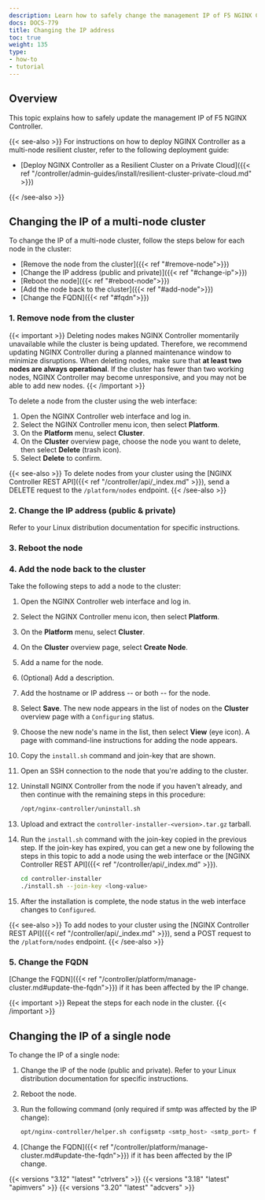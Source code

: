 ```yaml
---
description: Learn how to safely change the management IP of F5 NGINX Controller.
docs: DOCS-779
title: Changing the IP address
toc: true
weight: 135
type:
- how-to
- tutorial
---
```


## Overview

This topic explains how to safely update the management IP of F5 NGINX Controller.

{{< see-also >}}
For instructions on how to deploy NGINX Controller as a multi-node resilient cluster, refer to the following deployment guide:

- [Deploy NGINX Controller as a Resilient Cluster on a Private Cloud]({{< ref "/controller/admin-guides/install/resilient-cluster-private-cloud.md" >}})

{{< /see-also >}}

## Changing the IP of a multi-node cluster

To change the IP of a multi-node cluster, follow the steps below for each node in the cluster:

- [Remove the node from the cluster]({{< ref "#remove-node">}})
- [Change the IP address (public and private)]({{< ref "#change-ip">}})
- [Reboot the node]({{< ref "#reboot-node">}})
- [Add the node back to the cluster]({{< ref "#add-node">}})
- [Change the FQDN]({{< ref "#fqdn">}})

### 1. <a name="remove-node"></a>Remove node from the cluster

   {{< important >}}
Deleting nodes makes NGINX Controller momentarily unavailable while the cluster is being updated. Therefore, we recommend updating NGINX Controller during a planned maintenance window to minimize disruptions. When deleting nodes, make sure that **at least two nodes are always operational**. If the cluster has fewer than two working nodes, NGINX Controller may become unresponsive, and you may not be able to add new nodes.
   {{< /important >}}

   To delete a node from the cluster using the web interface:

   1. Open the NGINX Controller web interface and log in.
   2. Select the NGINX Controller menu icon, then select **Platform**.
   3. On the **Platform** menu, select **Cluster**.
   4. On the **Cluster** overview page, choose the node you want to delete, then select **Delete** (trash icon).
   5. Select **Delete** to confirm.

   {{< see-also >}}
 To delete nodes from your cluster using the [NGINX Controller REST API]({{< ref "/controller/api/_index.md" >}}), send a DELETE request to the `/platform/nodes` endpoint.
   {{< /see-also >}}


### 2. <a name="change-ip"></a>Change the IP address (public & private)

Refer to your Linux distribution documentation for specific instructions.

### 3. <a name="reboot-node"></a>Reboot the node


### 4. <a name="add-node"></a>Add the node back to the cluster

   Take the following steps to add a node to the cluster:

   1. Open the NGINX Controller web interface and log in.
   1. Select the NGINX Controller menu icon, then select **Platform**.
   1. On the **Platform** menu, select **Cluster**.
   1. On the **Cluster** overview page, select **Create Node**.
   1. Add a name for the node.
   1. (Optional) Add a description.
   1. Add the hostname or IP address -- or both -- for the node.
   1. Select **Save**. The new node appears in the list of nodes on the **Cluster** overview page with a `Configuring` status.
   1. Choose the new node's name in the list, then select **View** (eye icon). A page with command-line instructions for adding the node appears.
   1. Copy the `install.sh` command and join-key that are shown.
   1. Open an SSH connection to the node that you're adding to the cluster.
   1. Uninstall NGINX Controller from the node if you haven't already, and then continue with the remaining steps in this procedure:

       ```bash
       /opt/nginx-controller/uninstall.sh
       ```

   1. Upload and extract the `controller-installer-<version>.tar.gz` tarball.
   1. Run the `install.sh` command with the join-key copied in the previous step. If the join-key has expired, you can get a new one by following the steps in this topic to add a node using the web interface or the [NGINX Controller REST API]({{< ref "/controller/api/_index.md" >}}).

       ```bash
       cd controller-installer
       ./install.sh --join-key <long-value>
      ```

   1. After the installation is complete, the node status in the web interface changes to `Configured`.

   {{< see-also >}}
To add nodes to your cluster using the [NGINX Controller REST API]({{< ref "/controller/api/_index.md" >}}), send a POST request to the `/platform/nodes` endpoint.
   {{< /see-also >}}

### 5. <a name="fqdn"></a>Change the FQDN

[Change the FQDN]({{< ref "/controller/platform/manage-cluster.md#update-the-fqdn">}}) if it has been affected by the IP change.

{{< important >}}
Repeat the steps for each node in the cluster.
{{< /important >}}

## Changing the IP of a single node

To change the IP of a single node:

1. Change the IP of the node (public and private). Refer to your Linux distribution documentation for specific instructions.

1. Reboot the node.

1. Run the following command (only required if smtp was affected by the IP change):

   ```bash
   opt/nginx-controller/helper.sh configsmtp <smtp_host> <smtp_port> false <do-not-reply-email>
   ```

1. [Change the FQDN]({{< ref "/controller/platform/manage-cluster.md#update-the-fqdn">}}) if it has been affected by the IP change.

{{< versions "3.12" "latest" "ctrlvers" >}}
{{< versions "3.18" "latest" "apimvers" >}}
{{< versions "3.20" "latest" "adcvers" >}}
